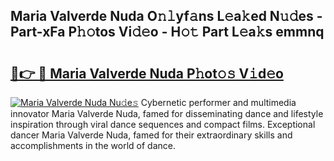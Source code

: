 ## Maria Valverde Nuda O𝚗𝚕yf𝚊ns L𝚎a𝚔ed N𝚞𝚍es - Part-xFa P𝚑𝚘tos Vi𝚍𝚎o - H𝚘𝚝 Part L𝚎a𝚔s emmnq

# <h2><a href="http://kf7wt2c.oniu.top/?m=Maria+Valverde+Nuda">🔗👉 🔴 Maria Valverde Nuda P𝚑ot𝚘𝚜 V𝚒d𝚎o</a></h2>

[![Maria Valverde Nuda Nu𝚍e𝚜](https://i.imgur.com/0qMVB7G.gif)](http://kf7wt2c.oniu.top/?m=Maria+Valverde+Nuda)
Cybernetic performer and multimedia innovator Maria Valverde Nuda, famed for disseminating dance and lifestyle inspiration through viral dance sequences and compact films. Exceptional dancer Maria Valverde Nuda, famed for their extraordinary skills and accomplishments in the world of dance.  
